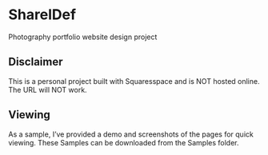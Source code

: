 # SharelDef
Photography portfolio website design project

## Disclaimer

This is a personal project built with Squaresspace and is NOT hosted online. The URL will NOT work.


## Viewing 

As a sample, I’ve provided a demo and screenshots of the pages for quick viewing. These Samples can be downloaded from the Samples folder.

